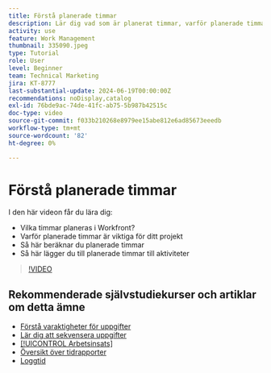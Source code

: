 ```yaml
---
title: Förstå planerade timmar
description: Lär dig vad som är planerat timmar, varför planerade timmar är viktiga för ditt projekt och hur du lägger till planerade timmar till aktiviteter.
activity: use
feature: Work Management
thumbnail: 335090.jpeg
type: Tutorial
role: User
level: Beginner
team: Technical Marketing
jira: KT-8777
last-substantial-update: 2024-06-19T00:00:00Z
recommendations: noDisplay,catalog
exl-id: 76bde9ac-74de-41fc-ab75-5b987b42515c
doc-type: video
source-git-commit: f033b210268e8979ee15abe812e6ad85673eeedb
workflow-type: tm+mt
source-wordcount: '82'
ht-degree: 0%

---
```


# Förstå planerade timmar

I den här videon får du lära dig:

* Vilka timmar planeras i Workfront?
* Varför planerade timmar är viktiga för ditt projekt
* Så här beräknar du planerade timmar
* Så här lägger du till planerade timmar till aktiviteter

>[!VIDEO](https://video.tv.adobe.com/v/335090/?quality=12&learn=on)


## Rekommenderade självstudiekurser och artiklar om detta ämne

* [Förstå varaktigheter för uppgifter](/help/manage-work/tasks/understand-task-durations.md)
* [Lär dig att sekvensera uppgifter](/help/manage-work/tasks/learn-to-sequence-tasks.md)
* [[!UICONTROL Arbetsinsats]](/help/manage-work/tasks/understand-work-effort.md)
* [Översikt över tidrapporter](https://experienceleague.adobe.com/en/docs/workfront/using/timesheets/details/timesheets-overview)
* [Loggtid](https://experienceleague.adobe.com/en/docs/workfront/using/timesheets/create-and-manage-timesheets-in-adobe-workfront/log-time)
